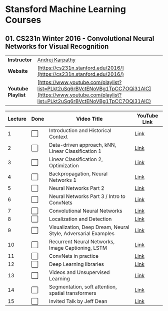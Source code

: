 # Stansford Machine Learning Courses

<!-- 
:white_large_square:
:white_check_mark:
 -->

## 01. CS231n Winter 2016 - Convolutional Neural Networks for Visual Recognition

| | |
|-|-|
| **Instructor**       | [Andrej Karpathy](https://karpathy.ai/)|
| **Website**          | [https://cs231n.stanford.edu/2016/](https://cs231n.stanford.edu/2016/)    |
| **Youtube Playlist** | [https://www.youtube.com/playlist?list=PLkt2uSq6rBVctENoVBg1TpCC7OQi31AlC](https://www.youtube.com/playlist?list=PLkt2uSq6rBVctENoVBg1TpCC7OQi31AlC) |


| Lecture | Done                  | Video Title                                                               | YouTube Link |
|---------|-----------------------|---------------------------------------------------------------------------|--------------|
| 1       | :white_large_square:  | Introduction and Historical Context                                       | [Link](https://www.youtube.com/watch?v=NfnWJUyUJYU&list=PLkt2uSq6rBVctENoVBg1TpCC7OQi31AlC&index=1) |
| 2       | :white_large_square:  | Data-driven approach, kNN, Linear Classification 1                        | [Link](https://www.youtube.com/watch?v=3zdVZ7tjSYw&list=PLkt2uSq6rBVctENoVBg1TpCC7OQi31AlC&index=2) |
| 3       | :white_large_square:  | Linear Classification 2, Optimization                                     | [Link](https://www.youtube.com/watch?v=7eyZsK6vklU&list=PLkt2uSq6rBVctENoVBg1TpCC7OQi31AlC&index=3) |
| 4       | :white_large_square:  | Backpropagation, Neural Networks 1                                         | [Link](https://www.youtube.com/watch?v=V3alal_qmO4&list=PLkt2uSq6rBVctENoVBg1TpCC7OQi31AlC&index=4) |
| 5       | :white_large_square:  | Neural Networks Part 2                                                    | [Link](https://www.youtube.com/watch?v=JE9Oa80CS7g&list=PLkt2uSq6rBVctENoVBg1TpCC7OQi31AlC&index=5) |
| 6       | :white_large_square:  | Neural Networks Part 3 / Intro to ConvNets                                 | [Link](https://www.youtube.com/watch?v=9WK7PJ2SJxY&list=PLkt2uSq6rBVctENoVBg1TpCC7OQi31AlC&index=6) |
| 7       | :white_large_square:  | Convolutional Neural Networks                                              | [Link](https://www.youtube.com/watch?v=A2YMgVLkrnk&list=PLkt2uSq6rBVctENoVBg1TpCC7OQi31AlC&index=7) |
| 8       | :white_large_square:  | Localization and Detection                                                 | [Link](https://www.youtube.com/watch?v=0miqm-Q4EcU&list=PLkt2uSq6rBVctENoVBg1TpCC7OQi31AlC&index=8) |
| 9       | :white_large_square:  | Visualization, Deep Dream, Neural Style, Adversarial Examples              | [Link](https://www.youtube.com/watch?v=ti-uR5UHcFE&list=PLkt2uSq6rBVctENoVBg1TpCC7OQi31AlC&index=9) |
| 10      | :white_large_square:  | Recurrent Neural Networks, Image Captioning, LSTM                          | [Link](https://www.youtube.com/watch?v=TVgjXKTGKeE&list=PLkt2uSq6rBVctENoVBg1TpCC7OQi31AlC&index=10) |
| 11      | :white_large_square:  | ConvNets in practice                                                       | [Link](https://www.youtube.com/watch?v=vWzEUhY0CxA&list=PLkt2uSq6rBVctENoVBg1TpCC7OQi31AlC&index=11) |
| 12      | :white_large_square:  | Deep Learning libraries                                                    | [Link](https://www.youtube.com/watch?v=CP0QFhoSAX8&list=PLkt2uSq6rBVctENoVBg1TpCC7OQi31AlC&index=12) |
| 13      | :white_large_square:  | Videos and Unsupervised Learning                                           | [Link](https://www.youtube.com/watch?v=n_kLL_F-JDU&list=PLkt2uSq6rBVctENoVBg1TpCC7OQi31AlC&index=13) |
| 14      | :white_large_square:  | Segmentation, soft attention, spatial transformers                         | [Link](https://www.youtube.com/watch?v=EwzY2nG9bxY&list=PLkt2uSq6rBVctENoVBg1TpCC7OQi31AlC&index=14) |
| 15      | :white_large_square:  | Invited Talk by Jeff Dean                                                  | [Link](https://www.youtube.com/watch?v=K8E9zRMsO9s&list=PLkt2uSq6rBVctENoVBg1TpCC7OQi31AlC&index=15) |




